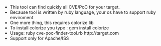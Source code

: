<ul>
<li>This tool can find quickly all CVE/PoC for your target.</li>
<li>Because tool is written by ruby language, your os have to support ruby enviroment</li>
<li>One more thing, this requires colorize lib</li>
<li>To install colorize you type : gem install colorize</li>
<li>Usage: ruby cve-poc-finder-tool.rb http://target.com</li>
  <li>Support only for Apache/ISS</li>
</ul>
